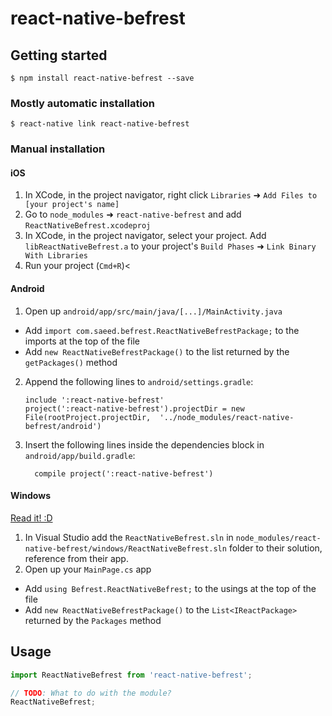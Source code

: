 
# react-native-befrest

## Getting started

`$ npm install react-native-befrest --save`

### Mostly automatic installation

`$ react-native link react-native-befrest`

### Manual installation


#### iOS

1. In XCode, in the project navigator, right click `Libraries` ➜ `Add Files to [your project's name]`
2. Go to `node_modules` ➜ `react-native-befrest` and add `ReactNativeBefrest.xcodeproj`
3. In XCode, in the project navigator, select your project. Add `libReactNativeBefrest.a` to your project's `Build Phases` ➜ `Link Binary With Libraries`
4. Run your project (`Cmd+R`)<

#### Android

1. Open up `android/app/src/main/java/[...]/MainActivity.java`
  - Add `import com.saeed.befrest.ReactNativeBefrestPackage;` to the imports at the top of the file
  - Add `new ReactNativeBefrestPackage()` to the list returned by the `getPackages()` method
2. Append the following lines to `android/settings.gradle`:
  	```
  	include ':react-native-befrest'
  	project(':react-native-befrest').projectDir = new File(rootProject.projectDir, 	'../node_modules/react-native-befrest/android')
  	```
3. Insert the following lines inside the dependencies block in `android/app/build.gradle`:
  	```
      compile project(':react-native-befrest')
  	```

#### Windows
[Read it! :D](https://github.com/ReactWindows/react-native)

1. In Visual Studio add the `ReactNativeBefrest.sln` in `node_modules/react-native-befrest/windows/ReactNativeBefrest.sln` folder to their solution, reference from their app.
2. Open up your `MainPage.cs` app
  - Add `using Befrest.ReactNativeBefrest;` to the usings at the top of the file
  - Add `new ReactNativeBefrestPackage()` to the `List<IReactPackage>` returned by the `Packages` method


## Usage
```javascript
import ReactNativeBefrest from 'react-native-befrest';

// TODO: What to do with the module?
ReactNativeBefrest;
```
  